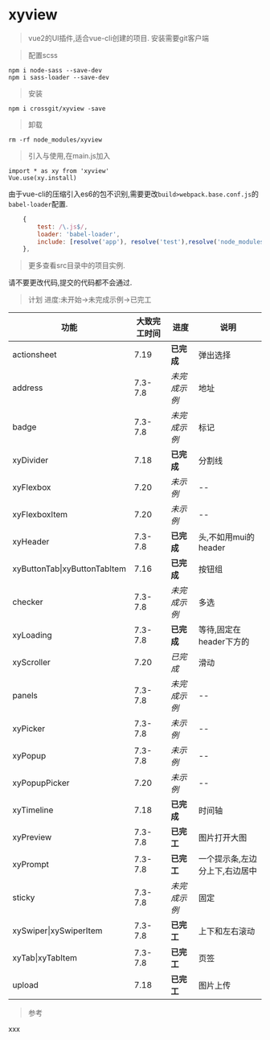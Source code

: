 # xyview

> vue2的UI插件,适合vue-cli创建的项目. 安装需要git客户端

> 配置scss

    npm i node-sass --save-dev
    npm i sass-loader --save-dev

> 安装

    npm i crossgit/xyview -save

> 卸载

    rm -rf node_modules/xyview

> 引入与使用,在main.js加入

    import * as xy from 'xyview' 
    Vue.use(xy.install)
    
由于vue-cli的压缩引入es6的包不识别,需要更改`build>webpack.base.conf.js`的 `babel-loader`配置.

``` javascript
    {
        test: /\.js$/,
        loader: 'babel-loader',
        include: [resolve('app'), resolve('test'),resolve('node_modules/xyview')]
    },
```
 > 更多查看src目录中的项目实例.
 
 请不要更改代码,提交的代码都不会通过.

 > 计划 进度:未开始->未完成示例->已完工

功能|大致完工时间|进度|说明
----|----|----|----
actionsheet|7.19|**已完成**|弹出选择
address|7.3-7.8|*未完成示例*|地址
badge|7.3-7.8|*未完成示例*|标记 
xyDivider|7.18|**已完成**|分割线
xyFlexbox|7.20|*未示例*|--
xyFlexboxItem|7.20|*未示例*|--
xyHeader|7.3-7.8|**已完成**|头,不如用mui的header
xyButtonTab\|xyButtonTabItem|7.16|**已完成**|按钮组
checker|7.3-7.8|*未完成示例*|多选
xyLoading|7.3-7.8|**已完成**|等待,固定在header下方的
xyScroller|7.20|*已完成*|滑动
panels|7.3-7.8|*未完成示例*|--
xyPicker|7.3-7.8|*未示例*|--
xyPopup|7.3-7.8|*未示例*|--
xyPopupPicker|7.20|*未示例*|--
xyTimeline|7.18|**已完成**|时间轴
xyPreview|7.3-7.8|**已完工**|图片打开大图
xyPrompt|7.3-7.8|**已完工**|一个提示条,左边分上下,右边居中
sticky|7.3-7.8|*未完成示例*|固定
xySwiper\|xySwiperItem|7.3-7.8|**已完工**|上下和左右滚动
xyTab\|xyTabItem|7.3-7.8|**已完工**|页签
upload|7.18|**已完工**|图片上传


> 参考
 
xxx